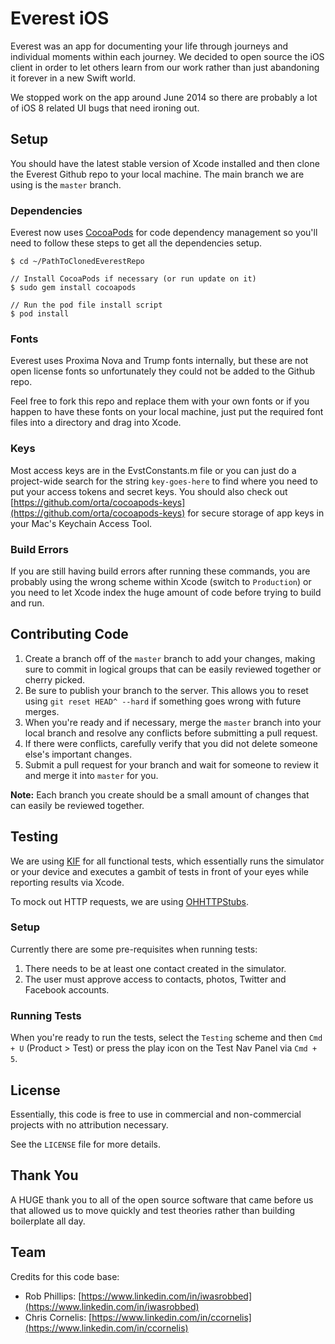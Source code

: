 # Everest iOS

Everest was an app for documenting your life through journeys and individual moments within each journey. We decided to open source the iOS client in order to let others learn from our work rather than just abandoning it forever in a new Swift world.

We stopped work on the app around June 2014 so there are probably a lot of iOS 8 related UI bugs that need ironing out.

## Setup

You should have the latest stable version of Xcode installed and then clone the Everest Github repo to your local machine.  The main branch we are using is the `master` branch.

### Dependencies

Everest now uses [CocoaPods](http://cocoapods.org) for code dependency management so you'll need to follow these steps to get all the dependencies setup.

```shell
$ cd ~/PathToClonedEverestRepo

// Install CocoaPods if necessary (or run update on it)
$ sudo gem install cocoapods

// Run the pod file install script
$ pod install
```

### Fonts

Everest uses Proxima Nova and Trump fonts internally, but these are not open license fonts so unfortunately they could not be added to the Github repo.

Feel free to fork this repo and replace them with your own fonts or if you happen to have these fonts on your local machine, just put the required font files into a directory and drag into Xcode.

### Keys

Most access keys are in the EvstConstants.m file or you can just do a project-wide search for the string `key-goes-here` to find where you need to put your access tokens and secret keys. You should also check out [https://github.com/orta/cocoapods-keys](https://github.com/orta/cocoapods-keys) for secure storage of app keys in your Mac's Keychain Access Tool.

### Build Errors

If you are still having build errors after running these commands, you are probably using the wrong scheme within Xcode (switch to `Production`) or you need to let Xcode index the huge amount of code before trying to build and run.

## Contributing Code

1. Create a branch off of the `master` branch to add your changes, making sure to commit in logical groups that can be easily reviewed together or cherry picked.
2. Be sure to publish your branch to the server.  This allows you to reset using `git reset HEAD^ --hard` if something goes wrong with future merges.
3. When you're ready and if necessary, merge the `master` branch into your local branch and resolve any conflicts before submitting a pull request.  
4. If there were conflicts, carefully verify that you did not delete someone else's important changes.
5. Submit a pull request for your branch and wait for someone to review it and merge it into `master` for you.

**Note:** Each branch you create should be a small amount of changes that can easily be reviewed together.

## Testing

We are using [KIF](https://github.com/kif-framework/KIF) for all functional tests, which essentially runs the simulator or your device and executes a gambit of tests in front of your eyes while reporting results via Xcode.

To mock out HTTP requests, we are using [OHHTTPStubs](https://github.com/AliSoftware/OHHTTPStubs).

### Setup

Currently there are some pre-requisites when running tests:

1. There needs to be at least one contact created in the simulator.
2. The user must approve access to contacts, photos, Twitter and Facebook accounts.

### Running Tests

When you're ready to run the tests, select the `Testing` scheme and then `Cmd + U` (Product > Test) or press the play icon on the Test Nav Panel via `Cmd + 5`.

## License ##

Essentially, this code is free to use in commercial and non-commercial projects with no attribution necessary.

See the `LICENSE` file for more details.

## Thank You ##

A HUGE thank you to all of the open source software that came before us that allowed us to move quickly and test theories rather than building boilerplate all day.

## Team ##

Credits for this code base:

* Rob Phillips: [https://www.linkedin.com/in/iwasrobbed](https://www.linkedin.com/in/iwasrobbed)
* Chris Cornelis: [https://www.linkedin.com/in/ccornelis](https://www.linkedin.com/in/ccornelis)
